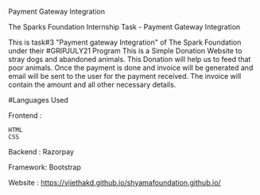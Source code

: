 Payment Gateway Integration

The Sparks Foundation Internship Task - Payment Gateway Integration

This is task#3 "Payment gateway Integration" of The Spark Foundation under their #GRIPJULY21 Program 
This is a Simple Donation Website to stray dogs and abandoned animals.
This Donation will help us to feed that poor animals.
Once the payment is done and invoice will be generated and email will be sent to the user for the payment received. 
The invoice will contain the amount and all other necessary details.

#Languages Used

Frontend :

    HTML
    CSS

Backend : Razorpay

Framework: Bootstrap

Website : https://vijethakd.github.io/shyamafoundation.github.io/
